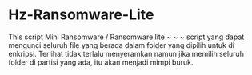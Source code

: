 # Hz-Ransomware-Lite
This script Mini Ransomware / Ransomware lite
~ ~ ~
script yang dapat mengunci seluruh file yang berada dalam folder yang dipilih untuk di enkripsi.
Terlihat tidak terlalu menyeramkan namun jika memilih seluruh folder di partisi yang ada,
itu akan menjadi mimpi buruk.
